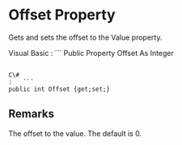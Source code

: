 <!-- loio3c1b24706c5f1014a663c39fef6c0023 -->

# Offset Property

Gets and sets the offset to the Value property.



Visual Basic
:   ```
Public Property Offset As Integer
```

C\#
:   ```
public int Offset {get;set;}
```



## Remarks

The offset to the value. The default is 0.

